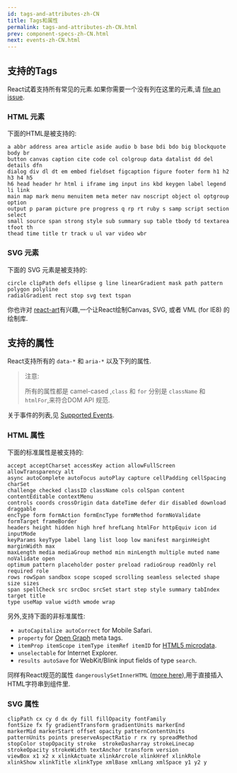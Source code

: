 ```yaml
---
id: tags-and-attributes-zh-CN
title: Tags和属性
permalink: tags-and-attributes-zh-CN.html
prev: component-specs-zh-CN.html
next: events-zh-CN.html
---
```


## 支持的Tags

React试着支持所有常见的元素.如果你需要一个没有列在这里的元素,请 [file an issue](https://github.com/facebook/react/issues/new).

### HTML 元素

下面的HTML是被支持的:

```
a abbr address area article aside audio b base bdi bdo big blockquote body br
button canvas caption cite code col colgroup data datalist dd del details dfn
dialog div dl dt em embed fieldset figcaption figure footer form h1 h2 h3 h4 h5
h6 head header hr html i iframe img input ins kbd keygen label legend li link
main map mark menu menuitem meta meter nav noscript object ol optgroup option
output p param picture pre progress q rp rt ruby s samp script section select
small source span strong style sub summary sup table tbody td textarea tfoot th
thead time title tr track u ul var video wbr
```

### SVG 元素

下面的 SVG 元素是被支持的:

```
circle clipPath defs ellipse g line linearGradient mask path pattern polygon polyline
radialGradient rect stop svg text tspan
```

你也许对 [react-art](https://github.com/facebook/react-art)有兴趣,一个让React绘制Canvas, SVG, 或者 VML (for IE8) 的绘制库.


## 支持的属性

React支持所有的 `data-*` 和 `aria-*` 以及下列的属性.

> 注意:
>
> 所有的属性都是 camel-cased ,`class` 和 `for` 分别是 `className` 和 `htmlFor`,来符合DOM API 规范.

关于事件的列表,见 [Supported Events](/react/docs/events.html).

### HTML 属性

下面的标准属性是被支持的:

```
accept acceptCharset accessKey action allowFullScreen allowTransparency alt
async autoComplete autoFocus autoPlay capture cellPadding cellSpacing charSet
challenge checked classID className cols colSpan content contentEditable contextMenu
controls coords crossOrigin data dateTime defer dir disabled download draggable
encType form formAction formEncType formMethod formNoValidate formTarget frameBorder
headers height hidden high href hrefLang htmlFor httpEquiv icon id inputMode
keyParams keyType label lang list loop low manifest marginHeight marginWidth max
maxLength media mediaGroup method min minLength multiple muted name noValidate open
optimum pattern placeholder poster preload radioGroup readOnly rel required role
rows rowSpan sandbox scope scoped scrolling seamless selected shape size sizes
span spellCheck src srcDoc srcSet start step style summary tabIndex target title
type useMap value width wmode wrap
```

另外,支持下面的非标准属性:

- `autoCapitalize autoCorrect` for Mobile Safari.
- `property` for [Open Graph](http://ogp.me/) meta tags.
- `itemProp itemScope itemType itemRef itemID` for [HTML5 microdata](http://schema.org/docs/gs.html).
- `unselectable` for Internet Explorer.
- `results autoSave` for WebKit/Blink input fields of type `search`.

同样有React规范的属性 `dangerouslySetInnerHTML` ([more here](/react/docs/special-non-dom-attributes.html)),用于直接插入HTML字符串到组件里.

### SVG 属性

```
clipPath cx cy d dx dy fill fillOpacity fontFamily
fontSize fx fy gradientTransform gradientUnits markerEnd
markerMid markerStart offset opacity patternContentUnits
patternUnits points preserveAspectRatio r rx ry spreadMethod
stopColor stopOpacity stroke  strokeDasharray strokeLinecap
strokeOpacity strokeWidth textAnchor transform version
viewBox x1 x2 x xlinkActuate xlinkArcrole xlinkHref xlinkRole
xlinkShow xlinkTitle xlinkType xmlBase xmlLang xmlSpace y1 y2 y
```
